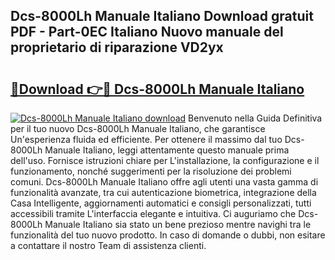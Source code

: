 ## Dcs-8000Lh Manuale Italiano Download gratuit PDF - Part-0EC Italiano Nuovo manuale del proprietario di riparazione VD2yx

# <h2><a href="http://df91kr.blite.top/?on=Dcs-8000Lh+Manuale+Italiano">🔗Download 👉🔴 Dcs-8000Lh Manuale Italiano</a></h2>

[![Dcs-8000Lh Manuale Italiano download](https://i.imgur.com/lujVjoI.png)](http://df91kr.blite.top/?on=Dcs-8000Lh+Manuale+Italiano)
Benvenuto nella Guida Definitiva per il tuo nuovo Dcs-8000Lh Manuale Italiano, che garantisce Un'esperienza fluida ed efficiente. Per ottenere il massimo dal tuo Dcs-8000Lh Manuale Italiano, leggi attentamente questo manuale prima dell'uso. Fornisce istruzioni chiare per L'installazione, la configurazione e il funzionamento, nonché suggerimenti per la risoluzione dei problemi comuni. Dcs-8000Lh Manuale Italiano offre agli utenti una vasta gamma di funzionalità avanzate, tra cui autenticazione biometrica, integrazione della Casa Intelligente, aggiornamenti automatici e consigli personalizzati, tutti accessibili tramite L'interfaccia elegante e intuitiva. Ci auguriamo che Dcs-8000Lh Manuale Italiano sia stato un bene prezioso mentre navighi tra le funzionalità del tuo nuovo prodotto. In caso di domande o dubbi, non esitare a contattare il nostro Team di assistenza clienti.
